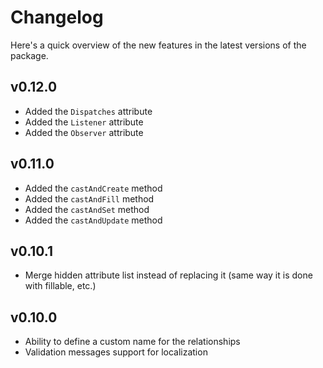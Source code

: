 # Changelog

Here's a quick overview of the new features in the latest versions of the package.

## v0.12.0

- Added the `Dispatches` attribute
- Added the `Listener` attribute
- Added the `Observer` attribute

## v0.11.0

- Added the `castAndCreate` method
- Added the `castAndFill` method
- Added the `castAndSet` method
- Added the `castAndUpdate` method

## v0.10.1

- Merge hidden attribute list instead of replacing it (same way it is done with fillable, etc.)

## v0.10.0

- Ability to define a custom name for the relationships
- Validation messages support for localization
